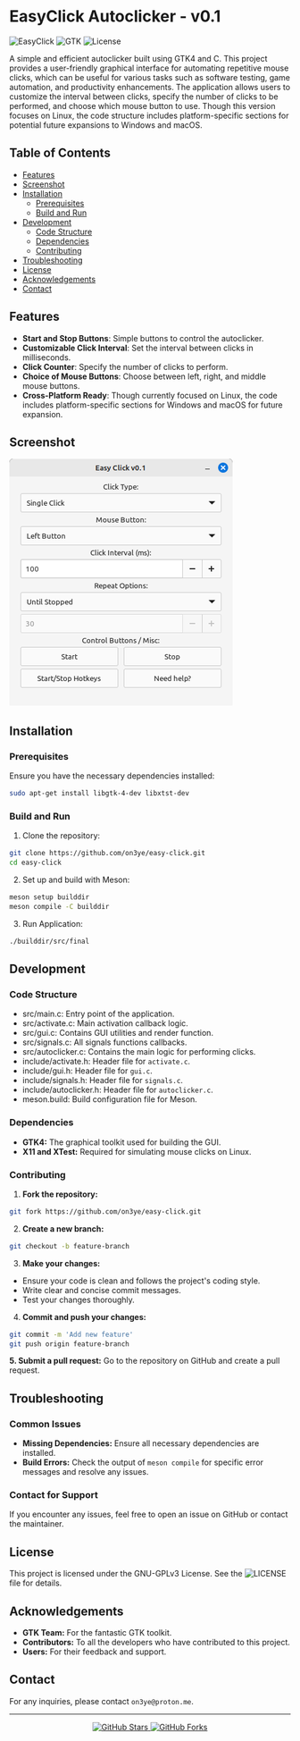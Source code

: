 # EasyClick Autoclicker - v0.1
![EasyClick](https://img.shields.io/badge/EasyClick-v0.1-green.svg)
![GTK](https://img.shields.io/badge/GTK-4.0-blue.svg)
![License](https://img.shields.io/badge/License-MIT-yellow.svg)

A simple and efficient autoclicker built using GTK4 and C. This project provides a user-friendly graphical interface for automating repetitive mouse clicks, which can be useful for various tasks such as software testing, game automation, and productivity enhancements. The application allows users to customize the interval between clicks, specify the number of clicks to be performed, and choose which mouse button to use. Though this version focuses on Linux, the code structure includes platform-specific sections for potential future expansions to Windows and macOS.

## Table of Contents
- [Features](#features)
- [Screenshot](#screenshot)
- [Installation](#installation)
  - [Prerequisites](#prerequisites)
  - [Build and Run](#build-and-run)
- [Development](#development)
  - [Code Structure](#code-structure)
  - [Dependencies](#dependencies)
  - [Contributing](#contributing)
- [Troubleshooting](#troubleshooting)
- [License](#license)
- [Acknowledgements](#acknowledgements)
- [Contact](#contact)

## Features
- **Start and Stop Buttons**: Simple buttons to control the autoclicker.
- **Customizable Click Interval**: Set the interval between clicks in milliseconds.
- **Click Counter**: Specify the number of clicks to perform.
- **Choice of Mouse Buttons**: Choose between left, right, and middle mouse buttons.
- **Cross-Platform Ready**: Though currently focused on Linux, the code includes platform-specific sections for Windows and macOS for future expansion.

## Screenshot
![Screenshot](screenshot.png)

## Installation

### Prerequisites
Ensure you have the necessary dependencies installed:
```bash
sudo apt-get install libgtk-4-dev libxtst-dev
```

### Build and Run
1. Clone the repository:
```bash
git clone https://github.com/on3ye/easy-click.git
cd easy-click
```
2. Set up and build with Meson:
```bash
meson setup builddir
meson compile -C builddir
```
3. Run Application:
```bash
./builddir/src/final
```

## Development

### Code Structure
- src/main.c: Entry point of the application.
- src/activate.c: Main activation callback logic.
- src/gui.c: Contains GUI utilities and render function.
- src/signals.c: All signals functions callbacks.
- src/autoclicker.c: Contains the main logic for performing clicks.
- include/activate.h: Header file for `activate.c`.
- include/gui.h: Header file for `gui.c`.
- include/signals.h: Header file for `signals.c`.
- include/autoclicker.h: Header file for `autoclicker.c`.
- meson.build: Build configuration file for Meson.

### Dependencies
- __GTK4:__ The graphical toolkit used for building the GUI.
- __X11 and XTest:__ Required for simulating mouse clicks on Linux.

### Contributing
1. **Fork the repository:**
```bash
git fork https://github.com/on3ye/easy-click.git
```
2. **Create a new branch:**
```bash
git checkout -b feature-branch
```
3. **Make your changes:**
- Ensure your code is clean and follows the project's coding style.
- Write clear and concise commit messages.
- Test your changes thoroughly.
4. **Commit and push your changes:**
```bash
git commit -m 'Add new feature'
git push origin feature-branch
```
**5. Submit a pull request:** Go to the repository on GitHub and create a pull request.

## Troubleshooting

### Common Issues
- **Missing Dependencies:** Ensure all necessary dependencies are installed.
- **Build Errors:** Check the output of `meson compile` for specific error messages and resolve any issues.

### Contact for Support
If you encounter any issues, feel free to open an issue on GitHub or contact the maintainer.

## License
This project is licensed under the GNU-GPLv3 License. See the ![LICENSE](LICENSE) file for details.

## Acknowledgements
- **GTK Team:** For the fantastic GTK toolkit.
- **Contributors:** To all the developers who have contributed to this project.
- **Users:** For their feedback and support.

## Contact
For any inquiries, please contact ``on3ye@proton.me``.

<hr>
<p align="center">
    <a href="https://github.com/yourusername/autoclicker">
        <img src="https://img.shields.io/github/stars/yourusername/autoclicker.svg?style=social" alt="GitHub Stars">
    </a>
    <a href="https://github.com/yourusername/autoclicker/fork">
        <img src="https://img.shields.io/github/forks/yourusername/autoclicker.svg?style=social" alt="GitHub Forks">
    </a>
</p>


